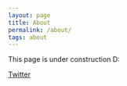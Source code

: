 ```yaml
---
layout: page
title: About
permalink: /about/
tags: about
---
```


This page is under construction D:

[Twitter](https://twitter.com/logsemenuk)